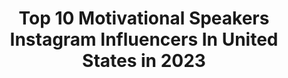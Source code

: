 ---
title: Top 10 Motivational Speakers Instagram Influencers In United States in 2023
description: >-
  Find top motivational speakers Instagram influencers in United States in 2023. Most popular hashtags: #blacklivesmatter #blackouttuesday #oregon.
platform: Instagram
hits: 326
text_top: Discover the best Instagram profiles on inBeat.
text_bottom: inBeat holds 326 Instagram influencers like this in United States for you to connect with.
profiles:
  - username: "teamezra05"
    fullname: >-
      Ezra Frech
    bio: >-
      15 years old. US Paralympic track & field. U17 high jump World Champion. Motivational speaker and disability advocate. Co-founder of @angelcitysports
    location: "United States"
    followers: 19126
    engagement: 866
    commentsToLikes: 0.025200
    id: ck8tc6hmjygf80j78obeu67s9
    verified: false
    hashtags: "#waitforthegreats, #la28, #utsyouthfestival, #onespiritoneheart"
  - username: "shessooverdressed"
    fullname: >-
      Lillian Alexander
    bio: >-
      Family Law Attorney by day & lifestyle brand by night. Inspiration for the #Businesswoman . Motivational Speaker for the Overdressed |HTX|
    location: "United States"
    followers: 20491
    engagement: 847
    commentsToLikes: 0.038563
    id: ck55jlzf5xafo0i11qebtk9rm
    verified: false
    hashtags: "#31weeks, #soooverdressedhome, #houston, #1yearago"
  - username: "annamariahorsford"
    fullname: >-
      Anna Maria Horsford
    bio: >-
      Emmy Nominated Actress 🎭 Native New Yorker 🗽 Director 🎬 Motivational Speaker 🗣 Philanthropist ❤️ Proud Member of the DGA 🎥 Watch #GladysBrownFilm 🎞👇🏿
    location: "United States"
    followers: 50448
    engagement: 301
    commentsToLikes: 0.044122
    id: ck5q98hqc9vwq0i11j0eipw59
    verified: true
    hashtags: "#filmfestival, #blacklivesmatter, #blackhistory, #thelastog"
  - username: "psitsfashion"
    fullname: >-
      Liz Black
    bio: >-
      Blogger Brand Consultant Motivational Speaker (She/her)
    location: "United States"
    followers: 26306
    engagement: 129
    commentsToLikes: 0.188019
    id: ck5q402q5n5930i11chqz86qb
    verified: false
    hashtags: "#bopobabescreate, #fashionreels, #phillystyle, #libraseason"
  - username: "goldbanga"
    fullname: >-
      Goldie
    bio: >-
      C.o.o of Mulabythamil_ent,rap artist,song writer, and motivational speaker. For Booking or management, contact email :brightstarcasting1@gmail.com
    location: "United States"
    followers: 13010
    engagement: 490
    commentsToLikes: 0.064739
    id: ckap05avhot5y0i78ydsuinca
    verified: false
    hashtags: "#moveatyourownpace, #tbt, #brooklynboyz, #freedomisamust"
  - username: "teamfroglogic"
    fullname: >-
      David Rutherford
    bio: >-
      Navy SEAL Motivational Speaker, Author, Coach, Podcast Host, and servant. Positivity is everything #froglogicpodcast
    location: "United States"
    followers: 65825
    engagement: 214
    commentsToLikes: 0.026463
    id: ck6u0ky79gb0n0j71gcck4s3a
    verified: false
    hashtags: "#froglogicinstitute, #lovemore, #embracefeartrainingprogram, #poetwarrior"
  - username: "iamnatashamayne"
    fullname: >-
      Natasha Mayne, Esq.
    bio: >-
      The Vogue Attorney (as featured in Forbes); Family & Matrimonial Attorney: http://MayneLawFirm.com ♦️ Coach/Motivational Speaker: NatashaMayne.com
    location: "United States"
    followers: 47745
    engagement: 677
    commentsToLikes: 0.077881
    id: ckap95guqr8cu0i78st7yyrj3
    verified: false
    hashtags: "#countyourblessings, #dance, #bossup, #riseup"
  - username: "ryanscottpdx"
    fullname: >-
      Ryan Scott
    bio: >-
      Motivational Speaker🗣 I Make Funny Videos🎬 We own 7 clubs in Portland + 1 Club in Tampa💎
    location: "United States"
    followers: 23555
    engagement: 912
    commentsToLikes: 0.065087
    id: ck6u4zkza6pns0j71fhk3oabf
    verified: false
    hashtags: "#funnyshit, #washington, #funnytimes, #pdxtattoo"
  - username: "_whostheboss_"
    fullname: >-
      Antoinette aka The Gangstress
    bio: >-
      Author/Motivational Speaker/Legendary Female Hip Hop Artist
    location: "United States"
    followers: 6448
    engagement: 769
    commentsToLikes: 0.123547
    id: ck6ufke5lxkvh0j71yui5lpmu
    verified: false
    hashtags: "#allthatglitters, #antoinette, #bosslady, #letsgetit"
  - username: "mollyburkeofficial"
    fullname: >-
      Molly Burke
    bio: >-
      YouTuber, Motivational Speaker, Author, and Commercial Model. I also happen to be blind! Watch my new video now:
    location: "United States"
    followers: 843725
    engagement: 224
    commentsToLikes: 0.007587
    id: ck0u0viq9uy5n0i19vodu6p6j
    verified: true
    hashtags: "#accessibility, #idotg, #internationaldayofthegirl, #girlpower"
---